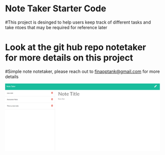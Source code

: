 # Note Taker Starter Code

#This project is desinged to help users keep track of different tasks and take ntoes that may be required for reference later

# Look at the git hub repo notetaker for more details on this project

#Simple note notetaker, please reach out to finapptank@gmail.com for more details


![Screenshot](https://github.com/francofin/notetaker/blob/master/notetaker.PNG?raw=true)
